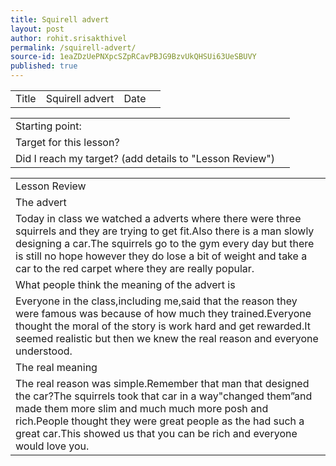 ```yaml
---
title: Squirell advert
layout: post
author: rohit.srisakthivel
permalink: /squirell-advert/
source-id: 1eaZDzUePNXpcSZpRCavPBJG9BzvUkQHSUi63UeSBUVY
published: true
---
```

<table>
  <tr>
    <td>Title</td>
    <td>Squirell advert</td>
    <td>Date</td>
    <td></td>
  </tr>
</table>


<table>
  <tr>
    <td>Starting point:</td>
    <td></td>
  </tr>
  <tr>
    <td>Target for this lesson?</td>
    <td></td>
  </tr>
  <tr>
    <td>Did I reach my target? 
(add details to "Lesson Review")</td>
    <td></td>
  </tr>
</table>


<table>
  <tr>
    <td>Lesson Review</td>
  </tr>
  <tr>
    <td>The advert</td>
  </tr>
  <tr>
    <td>Today in class we watched a adverts where there were three squirrels and they are trying to get fit.Also there is a man slowly designing a car.The squirrels go to the gym every day but there is still no hope however they do lose a bit of weight and take a car to the red carpet where they are really popular.</td>
  </tr>
  <tr>
    <td>What people think the meaning of the advert is</td>
  </tr>
  <tr>
    <td>Everyone in the class,including me,said that the reason they were famous was because of how much they trained.Everyone thought the moral of the story is work hard and get rewarded.It seemed realistic but then we knew the real reason and everyone understood.</td>
  </tr>
  <tr>
    <td>The real meaning</td>
  </tr>
  <tr>
    <td>The real reason was simple.Remember that man that designed the car?The squirrels took that car in a way"changed them”and made them more slim and much much more posh and rich.People thought they were great people as the had such a great car.This showed us that you can be rich and everyone would love you.</td>
  </tr>
</table>


